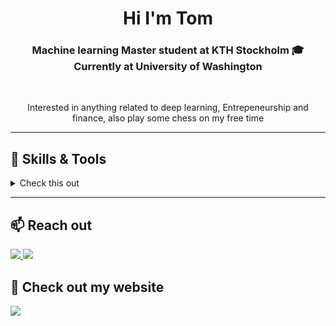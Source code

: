 <h1 align="center">Hi I'm Tom</h1>

<h3 align="center">
   Machine learning Master student at KTH Stockholm 🎓 Currently at University of Washington
</h2>
  <br>
<p align="center">
  Interested in anything related to deep learning, Entrepeneurship and finance, also play some chess on my free time
</p>

---

## 🚀 Skills & Tools
<details>
<summary>Check this out</summary>

### Machine Learning / Deep Learning / AI
<p>
  <img src="https://img.shields.io/badge/-PyTorch-EE4C2C?style=flat&logo=pytorch&logoColor=white"/>
  <img src="https://img.shields.io/badge/-Scikit--learn-F7931E?style=flat&logo=scikit-learn&logoColor=white"/>
  <img src="https://img.shields.io/badge/-Weights%20&%20Biases-FFBE00?style=flat&logo=WeightsAndBiases&logoColor=black"/>
  <img src="https://img.shields.io/badge/-Hugging%20Face-FFD21F?style=flat&logo=huggingface&logoColor=white"/>
  <img src="https://img.shields.io/badge/LangChain-000000?style=flat&logo=LangChain&logoColor=white"/>
</p>

### DevOps & Cloud
<p>
  <img src="https://img.shields.io/badge/-AWS-232F3E?style=flat&logo=amazon&logoColor=white"/>
  <img src="https://img.shields.io/badge/-Docker-2496ED?style=flat&logo=docker&logoColor=white"/>
  <img src="https://img.shields.io/badge/-Git-F05032?style=flat&logo=git&logoColor=white"/>
  <img src="https://img.shields.io/badge/-Linux-FCC624?style=flat&logo=linux&logoColor=black"/>
  <img src="https://img.shields.io/badge/-Bash-4EAA25?style=flat&logo=gnubash&logoColor=white"/>
</p>

### Languages, Platforms & Frameworks
<p>
  <img src="https://img.shields.io/badge/-Python-3776AB?style=flat&logo=python&logoColor=white"/>
  <img src="https://img.shields.io/badge/-Arduino-00979D?style=flat&logo=arduino&logoColor=white"/>
</p>


🛠️ More to come

</details>

---

## 📫 Reach out

<p align="left">
  <a href="mailto:boustedttom@gmail.com">
    <img src="https://img.shields.io/badge/Email-D14836?style=for-the-badge&logo=gmail&logoColor=white"/>
  </a>
  <a href="https://www.linkedin.com/in/tomboustedt/">
    <img src="https://img.shields.io/badge/LinkedIn-0077B5?style=for-the-badge&logo=linkedin&logoColor=white"/>
  </a>
</p>

## 🔗 Check out my website
<p align="left">
<a href="tomboustedt.com">
<img src="https://img.shields.io/badge/My_Website-blue"/>
  </a>
</p>
